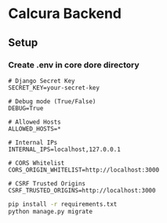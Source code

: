 # Calcura Backend

## Setup

### Create .env in core dore directory


```.dotenv
# Django Secret Key
SECRET_KEY=your-secret-key

# Debug mode (True/False)
DEBUG=True

# Allowed Hosts
ALLOWED_HOSTS=*

# Internal IPs
INTERNAL_IPS=localhost,127.0.0.1

# CORS Whitelist
CORS_ORIGIN_WHITELIST=http://localhost:3000

# CSRF Trusted Origins
CSRF_TRUSTED_ORIGINS=http://localhost:3000

```

```bash
pip install -r requirements.txt
python manage.py migrate
```
